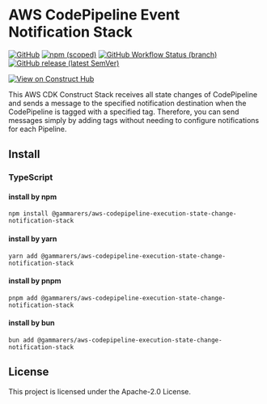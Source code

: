 # AWS CodePipeline Event Notification Stack

[![GitHub](https://img.shields.io/github/license/gammarers/aws-codepipeline-execution-state-change-notification-stack?style=flat-square)](https://github.com/gammarers/aws-codepipeline-execution-state-change-notification-stack/blob/main/LICENSE)
[![npm (scoped)](https://img.shields.io/npm/v/@gammarers/aws-codepipeline-execution-state-change-notification-stack?style=flat-square)](https://www.npmjs.com/package/@gammarers/aws-codepipeline-execution-state-change-notification-stack)
[![GitHub Workflow Status (branch)](https://img.shields.io/github/actions/workflow/status/gammarers/aws-codepipeline-execution-state-change-notification-stack/release.yml?branch=main&label=release&style=flat-square)](https://github.com/gammarers/aws-codepipeline-execution-state-change-notification-stack/actions/workflows/release.yml)
[![GitHub release (latest SemVer)](https://img.shields.io/github/v/release/gammarers/aws-codepipeline-execution-state-change-notification-stack?sort=semver&style=flat-square)](https://github.com/gammarers/aws-codepipeline-execution-state-change-notification-stack/releases)

[![View on Construct Hub](https://constructs.dev/badge?package=@gammarers/aws-codepipeline-execution-state-change-notification-stack)](https://constructs.dev/packages/@gammarers/aws-codepipeline-execution-state-change-notification-stack)

This AWS CDK Construct Stack receives all state changes of CodePipeline and sends a message to the specified notification destination when the CodePipeline is tagged with a specified tag. Therefore, you can send messages simply by adding tags without needing to configure notifications for each Pipeline.

## Install

### TypeScript

#### install by npm

```shell
npm install @gammarers/aws-codepipeline-execution-state-change-notification-stack
```
#### install by yarn

```shell
yarn add @gammarers/aws-codepipeline-execution-state-change-notification-stack
```
#### install by pnpm

```shell
pnpm add @gammarers/aws-codepipeline-execution-state-change-notification-stack
```
#### install by bun

```shell
bun add @gammarers/aws-codepipeline-execution-state-change-notification-stack
```

## License

This project is licensed under the Apache-2.0 License.
